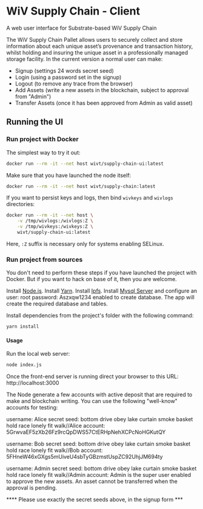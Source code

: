 # WiV Supply Chain - Client

A web user interface for Substrate-based WiV Supply Chain

The WiV Supply Chain Pallet allows users to securely collect and store information about each unique asset’s provenance and transaction history, whilst holding and insuring the unique asset in a professionally managed storage facility.
In the current version a normal user can make:
- Signup (settings 24 words secret seed)
- Login (using a password set in the signup)
- Logout (to remove any trace from the browser)
- Add Assets (write a new assets in the blockchain, subject to approval from "Admin")
- Transfer Assets (once it has been approved from Admin as valid asset)

## Running the UI

### Run project with Docker

The simplest way to try it out:

```sh
docker run --rm -it --net host wivt/supply-chain-ui:latest
```

Make sure that you have launched the node itself:

```sh
docker run --rm -it --net host wivt/supply-chain:latest
```

If you want to persist keys and logs, then bind `wivkeys` and `wivlogs` directories:
```sh
docker run --rm -it --net host \
    -v /tmp/wivlogs:/wivlogs:Z \
    -v /tmp/wivkeys:/wivkeys:Z \
    wivt/supply-chain-ui:latest
```

Here, `:Z` suffix is necessary only for systems enabling SELinux.

### Run project from sources

You don't need to perform these steps if you have launched the project with Docker.
But if you want to hack on base of it, then you are welcome.

Install [Node.js](https://nodejs.org/en/download/).
Install [Yarn](https://yarnpkg.com/lang/en/docs/install/).
Install [Ipfs](https://ipfs.io).
Install [Mysql Server](https://www.mysql.org) and configure an user: root password: Aszxqw1234 enabled to create database. 
The app will create the required database and tables.

Install dependencies from the project's folder with the following command:

```sh
yarn install
```

#### Usage
Run the local web server:

```sh
node index.js
```

Once the front-end server is running direct your browser to this URL:
http://localhost:3000

The Node generate a few accounts with active deposit that are required to make and blockchain writing.
You can use the following "well-know" accounts for testing:

username: Alice
secret seed: bottom drive obey lake curtain smoke basket hold race lonely fit walk//Alice
account: 5GrwvaEF5zXb26Fz9rcQpDWS57CtERHpNehXCPcNoHGKutQY

username: Bob
secret seed: bottom drive obey lake curtain smoke basket hold race lonely fit walk//Bob
account: 5FHneW46xGXgs5mUiveU4sbTyGBzmstUspZC92UhjJM694ty

username: Admin
secret seed: bottom drive obey lake curtain smoke basket hold race lonely fit walk//Admin
account: 
Admin is the super user enabled to approve the new assets. An asset cannot be transferred when the approval is pending.

**** Please use exactly the secret seeds above, in the signup form ***
